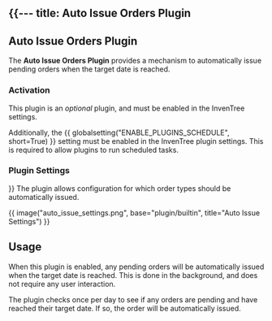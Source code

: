 {{---
title: Auto Issue Orders Plugin
---

## Auto Issue Orders Plugin

The **Auto Issue Orders Plugin** provides a mechanism to automatically issue pending orders when the target date is reached.

### Activation

This plugin is an *optional* plugin, and must be enabled in the InvenTree settings.

Additionally, the {{ globalsetting("ENABLE_PLUGINS_SCHEDULE", short=True) }} setting must be enabled in the InvenTree plugin settings. This is required to allow plugins to run scheduled tasks.

### Plugin Settings
}}
The plugin allows configuration for which order types should be automatically issued.

{{ image("auto_issue_settings.png", base="plugin/builtin", title="Auto Issue Settings") }}

## Usage

When this plugin is enabled, any pending orders will be automatically issued when the target date is reached. This is done in the background, and does not require any user interaction.

The plugin checks once per day to see if any orders are pending and have reached their target date. If so, the order will be automatically issued.
